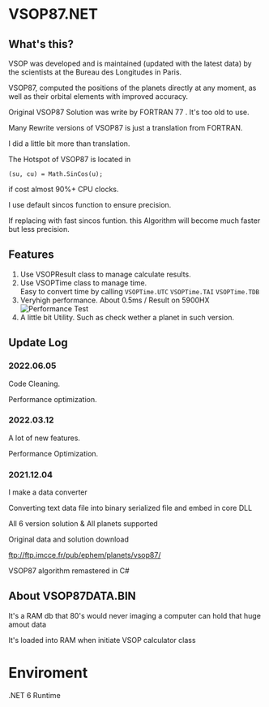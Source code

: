 # VSOP87.NET 

## What's this?

VSOP was developed and is maintained (updated with the latest data) by the scientists at the Bureau des Longitudes in Paris. 

VSOP87, computed the positions of the planets directly at any moment, as well as their orbital elements with improved accuracy.

Original VSOP87 Solution was write by FORTRAN 77 . It's too old to use. 

Many Rewrite versions of VSOP87 is just a translation from FORTRAN. 

I did a little bit more than translation.

The Hotspot of VSOP87 is located in 

``` (su, cu) = Math.SinCos(u); ```

if cost almost 90%+ CPU clocks.

I use default sincos function to ensure precision.

If replacing with fast sincos funtion. this Algorithm will become much faster but less precision.

## Features

1. Use VSOPResult class to manage calculate results.
2. Use VSOPTime class to manage time. 
</br>Easy to convert time by calling ```VSOPTime.UTC``` ```VSOPTime.TAI``` ```VSOPTime.TDB```
3. Veryhigh performance. About 0.5ms / Result on 5900HX
![Performance Test](https://github.com/kingsznhone/VSOP87.NET/blob/master/PerformanceTest.png)
4. A little bit Utility. Such as check wether a planet in such version.


## Update Log

### 2022.06.05

Code Cleaning.

Performance optimization.

### 2022.03.12

A lot of new features.

Performance Optimization.


### 2021.12.04 

I make a data converter

Converting text data file into binary serialized file and embed in core DLL

All 6 version solution & All planets supported

Original data and solution download 

 ftp://ftp.imcce.fr/pub/ephem/planets/vsop87/

VSOP87 algorithm remastered in C#

## About VSOP87DATA.BIN

It's a RAM db that 80's would never imaging a computer can hold that huge amout data  

It's loaded into RAM when initiate VSOP calculator class

# Enviroment 
.NET 6 Runtime
